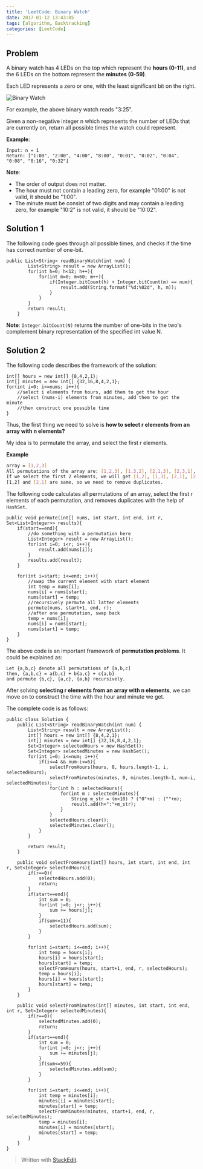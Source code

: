 ```yaml
---
title: 'LeetCode: Binary Watch'
date: 2017-01-12 13:43:05
tags: [algorithm, Backtracking]
categories: [LeetCode]
---
```


## Problem

A binary watch has 4 LEDs on the top which represent the **hours (0-11)**, and the 6 LEDs on the bottom represent the **minutes (0-59)**.

Each LED represents a zero or one, with the least significant bit on the right.

![Binary Watch](Binary_clock_samui_moon.jpg)

For example, the above binary watch reads "3:25".

Given a non-negative integer n which represents the number of LEDs that are currently on, return all possible times the watch could represent.

**Example**:

```
Input: n = 1
Return: ["1:00", "2:00", "4:00", "8:00", "0:01", "0:02", "0:04", "0:08", "0:16", "0:32"]
```

**Note**:

 - The order of output does not matter.
 - The hour must not contain a leading zero, for example "01:00" is not
   valid, it should be "1:00".
 - The minute must be consist of two digits and may contain a leading
   zero, for example "10:2" is not valid, it should be "10:02".

## Solution 1

The following code goes through all possible times, and checks if the time has correct number of one-bit.

```
public List<String> readBinaryWatch(int num) {
        List<String> result = new ArrayList();
        for(int h=0; h<12; h++){
            for(int m=0; m<60; m++){
                if(Integer.bitCount(h) + Integer.bitCount(m) == num){
                    result.add(String.format("%d:%02d", h, m));
                }
            }
        }
        return result;
    }
```

**Note**:
`Integer.bitCount(N)` returns the number of one-bits in the two's complement binary representation of the specified int value N.

## Solution 2

The following code describes the framework of the solution:

```
int[] hours = new int[] {8,4,2,1};
int[] minutes = new int[] {32,16,8,4,2,1};
for(int i=0; i<=nums; i++){
	//select i elements from hours, add them to get the hour
	//select (nums-i) elements from minutes, add them to get the minute
	//then construct one possible time
}
```

Thus, the first thing we need to solve is **how to select r elements from an array with n elements?**

My idea is to permutate the array, and select the first r elements.

**Example**

```bash
array = [1,2,3]
All permutations of the array are: [1,2,3], [1,3,2], [2,1,3], [2,3,1], [3,1,2], [3,2,1].
If we select the first 2 elements, we will get [1,2], [1,3], [2,1], [2,3], [3,1], [3,2].
[1,2] and [2,1] are same, so we need to remove duplicates.
```

The following code calculates all permutations of an array, select the first r elements of each permutation, and removes duplicates with the help of `HashSet`.

```
public void permute(int[] nums, int start, int end, int r, Set<List<Integer>> results){
    if(start==end){
	    //do something with a permutation here
	    List<Integer> result = new ArrayList();
        for(int i=0; i<r; i++){
	        result.add(nums[i]);
        }
        results.add(result);
    }
        
    for(int i=start; i<=end; i++){
	    //swap the current element with start element
        int temp = nums[i];
        nums[i] = nums[start];
        nums[start] = temp;
        //recursively permute all latter elements
        permute(nums, start+1, end, r);
        //after one permutation, swap back
        temp = nums[i];
        nums[i] = nums[start];
        nums[start] = temp;   
    }
}
```

The above code is an important framework of **permutation problems**. It could be explained as: 

```
Let {a,b,c} denote all permutations of [a,b,c]
then, {a,b,c} = a{b,c} + b{a,c} + c{a,b}
and permute {b,c}, {a,c}, {a,b} recursively.
```

After solving **selecting r elements from an array with n elements**, we can move on to construct the time with the hour and minute we get.

The complete code is as follows:

```
public class Solution {
    public List<String> readBinaryWatch(int num) {
        List<String> result = new ArrayList();
        int[] hours = new int[] {8,4,2,1};
        int[] minutes = new int[] {32,16,8,4,2,1};
        Set<Integer> selectedHours = new HashSet();
        Set<Integer> selectedMinutes = new HashSet();
        for(int i=0; i<=num; i++){
            if(i<=4 && num-i<=6){
                selectFromHours(hours, 0, hours.length-1, i, selectedHours);
                selectFromMinutes(minutes, 0, minutes.length-1, num-i, selectedMinutes);
                for(int h : selectedHours){
                    for(int m : selectedMinutes){
                        String m_str = (m<10) ? ("0"+m) : (""+m);
                        result.add(h+":"+m_str);
                    }
                }
                selectedHours.clear();
                selectedMinutes.clear();
            }
        }
        
        return result;
    }
    
    public void selectFromHours(int[] hours, int start, int end, int r, Set<Integer> selectedHours){
        if(r==0){
            selectedHours.add(0);
            return;
        }
        if(start==end){
            int sum = 0;
            for(int j=0; j<r; j++){
                sum += hours[j];
            }
            if(sum<=11){
                selectedHours.add(sum);
            }
        }
        
        for(int i=start; i<=end; i++){
            int temp = hours[i];
            hours[i] = hours[start];
            hours[start] = temp;
            selectFromHours(hours, start+1, end, r, selectedHours);
            temp = hours[i];
            hours[i] = hours[start];
            hours[start] = temp;
        }
    }
    
    public void selectFromMinutes(int[] minutes, int start, int end, int r, Set<Integer> selectedMinutes){
        if(r==0){
            selectedMinutes.add(0);
            return;
        }
        if(start==end){
            int sum = 0;
            for(int j=0; j<r; j++){
                sum += minutes[j];
            }
            if(sum<=59){
                selectedMinutes.add(sum);
            }
        }
        
        for(int i=start; i<=end; i++){
            int temp = minutes[i];
            minutes[i] = minutes[start];
            minutes[start] = temp;
            selectFromMinutes(minutes, start+1, end, r, selectedMinutes);
            temp = minutes[i];
            minutes[i] = minutes[start];
            minutes[start] = temp;
        }
    }
}
```

> Written with [StackEdit](https://stackedit.io/).